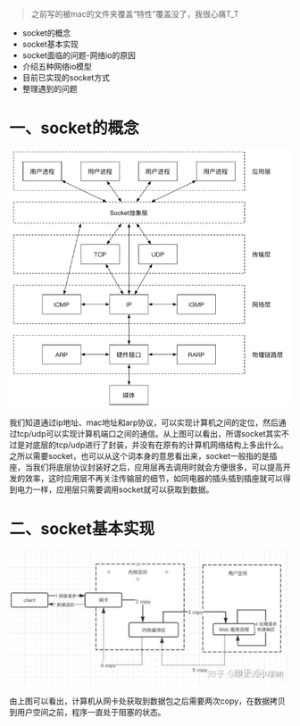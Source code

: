 > 之前写的被mac的文件夹覆盖“特性”覆盖没了，我很心痛T_T

- socket的概念
- socket基本实现
- socket面临的问题-网络io的原因
- 介绍五种网络io模型
- 目前已实现的socket方式
- 整理遇到的问题

# 一、socket的概念
![计算机网络四层结构](socket_0.png)

​		我们知道通过ip地址、mac地址和arp协议，可以实现计算机之间的定位，然后通过tcp/udp可以实现计算机端口之间的通信。从上图可以看出，所谓socket其实不过是对底层的tcp/udp进行了封装，并没有在原有的计算机网络结构上多出什么。之所以需要socket，也可以从这个词本身的意思看出来，socket一般指的是插座，当我们将底层协议封装好之后，应用层再去调用时就会方便很多，可以提高开发的效率，这时应用层不再关注传输层的细节，如同电器的插头插到插座就可以得到电力一样，应用层只需要调用socket就可以获取到数据。

# 二、socket基本实现
![网络数据包准备流程](socket_1.jpeg)

由上图可以看出，计算机从网卡处获取到数据包之后需要两次copy，在数据拷贝到用户空间之前，程序一直处于阻塞的状态。